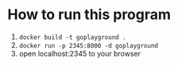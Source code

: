 How to run this program
===============

1. ```docker build -t goplayground .```
2. ```docker run -p 2345:8000 -d goplayground```
3. open localhost:2345 to your browser
